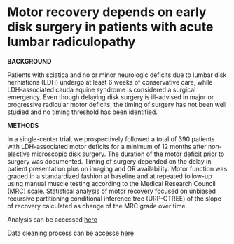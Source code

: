 # Motor recovery depends on early disk surgery in patients with acute lumbar radiculopathy

**BACKGROUND**

Patients with sciatica and no or minor neurologic deficits due to lumbar disk herniations (LDH) undergo at least 6 weeks of conservative care, while LDH-associated cauda equine syndrome is considered a surgical emergency. Even though delaying disk surgery is ill-advised in major or progressive radicular motor deficits, the timing of surgery has not been well studied and no timing threshold has been identified.

**METHODS**

In a single-center trial, we prospectively followed a total of 390 patients with LDH-associated motor deficits for a minimum of 12 months after non-elective microscopic disk surgery. The duration of the motor deficit prior to surgery was documented. Timing of surgery depended on the delay in patient presentation plus on imaging and OR availability. Motor function was graded in a standardized fashion at baseline and at repeated follow-up using manual muscle testing according to the Medical Research Council (MRC) scale. Statistical analysis of motor recovery focused on unbiased recursive partitioning conditional inference tree (URP-CTREE) of the slope of recovery calculated as change of the MRC grade over time.

Analysis can be accessed [here](https://rpubs.com/AnhKhoaVo/Lumbar-Disc)

Data cleaning process can be accesse [here](https://github.com/AnhKhoaVo/LumbarDiscHerniation/blob/master/Lumbar_clean.R)
